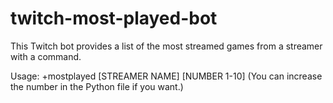 # twitch-most-played-bot
This Twitch bot provides a list of the most streamed games from a streamer with a command.


Usage:
+mostplayed [STREAMER NAME] [NUMBER 1-10] (You can increase the number in the Python file if you want.)
